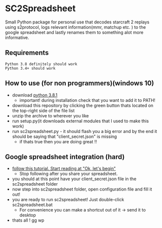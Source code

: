 # SC2Spreadsheet
Small Python package for personal use that decodes 
starcraft 2 replays using s2protocol, logs relevant 
information(mmr, matchup etc. ) to the google spreadsheet
and lastly renames them to something alot more informative.

## Requirements
    Python 3.8 definitely should work
    Python 3.4+ should work

## How to use (for non programmers)(windows 10)
* download [python 3.8.1](https://www.python.org/downloads/)
    * important! during installation check that you want to add it to PATH!
* download this repository by clicking the green button 
thats located on the top-right side of the file list
* unzip the archive to wherever you like
* run setup.py(it downloads external modules that I used to make this work)
* run sc2spreadsheet.py - it should flash you a big error and by the end
it should be saying that "client_secret.json" is missing
    * if thats true then you are doing great !!
## Google spreadsheet integration (hard)
* [follow this tutorial. Start reading at "Ok, let's begin"](https://medium.com/@denisluiz/python-with-google-sheets-service-account-step-by-step-8f74c26ed28e)
    * Stop following after you share your spreadsheet.
* you should at this point have your client_secret.json file
in the sc2spreadsheet folder
* now step into sc2spreadsheet folder, open configuration file and fill it out!
* you are ready to run sc2spreadsheet! Just double-click
sc2spreadsheet.bat
    * For convenience you can make a shortcut out of
it -> send it to desktop
* thats all ! gg wp




